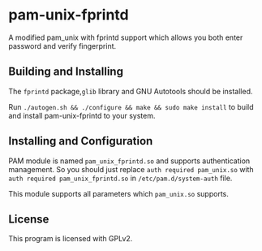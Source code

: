 # pam-unix-fprintd

A modified pam_unix with fprintd support which allows you both enter password and verify fingerprint.

## Building and Installing

The `fprintd` package,`glib` library and GNU Autotools should be installed.

Run `./autogen.sh && ./configure && make && sudo make install` to build and install pam-unix-fprintd to your system.

## Installing and Configuration

PAM module is named `pam_unix_fprintd.so` and supports authentication management. So you should just replace `auth required pam_unix.so` with `auth required pam_unix_fprintd.so` in `/etc/pam.d/system-auth` file.

This module supports all parameters which `pam_unix.so` supports.

## License

This program is licensed with GPLv2.
